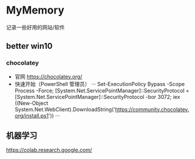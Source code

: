 # MyMemory
记录一些好用的网站/软件

## better win10

### chocolatey

- 官网
https://chocolatey.org/
- 快速开始（PowerShell 管理员）
···
Set-ExecutionPolicy Bypass -Scope Process -Force; [System.Net.ServicePointManager]::SecurityProtocol = [System.Net.ServicePointManager]::SecurityProtocol -bor 3072; iex ((New-Object System.Net.WebClient).DownloadString('https://community.chocolatey.org/install.ps1'))
···

## 机器学习

https://colab.research.google.com/



